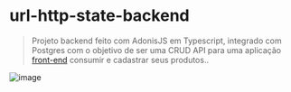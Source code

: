 # url-http-state-backend




> Projeto backend feito com AdonisJS em Typescript, integrado com Postgres com o objetivo de ser uma CRUD API para uma aplicação [front-end](https://github.com/daviwillis/url-http-state) consumir e cadastrar seus produtos..



![image](https://github.com/daviwillis/url-http-state-backend/assets/51123651/4265c00a-b382-4639-9b55-842068ff295c)

